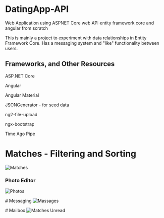﻿# DatingApp-API
Web Application using ASPNET Core web API entity framework core and angular from scratch

This is mainly a project to experiment with data relationships in Entity Framework Core.
Has a messaging system and "like" functionality between users.

## Frameworks, and Other Resources
ASP.NET Core

Angular 

Angular Material 

JSONGenerator - for seed data

ng2-file-upload

ngx-bootstrap

Time Ago Pipe

# Matches - Filtering and Sorting
![Matches](https://user-images.githubusercontent.com/54178015/96889077-eb44d380-148e-11eb-9252-9d8b0a5b9221.png)

### Photo Editor
![Photos](https://user-images.githubusercontent.com/54178015/96889463-48408980-148f-11eb-9457-f0be7e649b60.png)

﻿# Messaging
![Massages](https://user-images.githubusercontent.com/54178015/96889587-68704880-148f-11eb-9ce4-0af4de2239a9.png)

﻿# Mailbox
![Matches Unread](https://user-images.githubusercontent.com/54178015/96889648-7aea8200-148f-11eb-9380-6010cc7b54bd.png)
